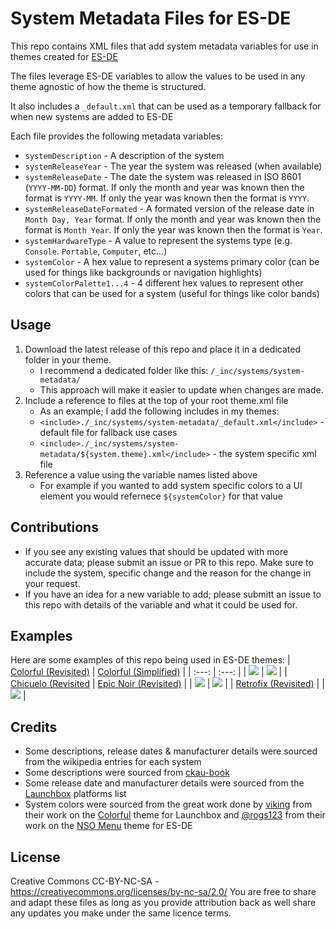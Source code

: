 # System Metadata Files for ES-DE
This repo contains XML files that add system metadata variables for use in themes created for [ES-DE](https://es-de.org/)

The files leverage ES-DE variables to allow the values to be used in any theme agnostic of how the theme is structured.

It also includes a `_default.xml` that can be used as a temporary fallback for when new systems are added to ES-DE

Each file provides the following metadata variables:
- `systemDescription` - A description of the system
- `systemReleaseYear` - The year the system was released (when available)
- `systemReleaseDate` - The date the system was released in ISO 8601 (`YYYY-MM-DD`) format.  If only the month and year was known then the format is `YYYY-MM`.  If only the year was known then the format is `YYYY`.
- `systemReleaseDateFormated` - A formated version of the release date in `Month Day, Year` format.  If only the month and year was known then the format is `Month Year`.  If only the year was known then the format is `Year`.
- `systemHardwareType` - A value to represent the systems type (e.g. `Console`. `Portable`, `Computer`, etc...)
- `systemColor` - A hex value to represent a systems primary color (can be used for things like backgrounds or navigation highlights)
- `systemColorPalette1...4` - 4 different hex values to represent other colors that can be used for a system (useful for things like color bands)

## **Usage**
1. Download the latest release of this repo and place it in a dedicated folder in your theme.  
   - I recommend a dedicated folder like this: `/_inc/systems/system-metadata/` 
   - This approach will make it easier to update when changes are made.
2. Include a reference to files at the top of your root theme.xml file
   - As an example; I add the following includes in my themes:
   - `<include>./_inc/systems/system-metadata/_default.xml</include>` - default file for fallback use cases
   - `<include>./_inc/systems/system-metadata/${system.theme}.xml</include>` - the system specific xml file
3. Reference a value using the variable names listed above
   - For example if you wanted to add system specific colors to a UI element you would refernece `${systemColor}` for that value
   
## **Contributions**
- If you see any existing values that should be updated with more accurate data; please submit an issue or PR to this repo.  Make sure to include the system, specific change and the reason for the change in your request.
- If you have an idea for a new variable to add; please submitt an issue to this repo with details of the variable and what it could be used for.

## **Examples**
Here are some examples of this repo being used in ES-DE themes:
| [Colorful (Revisited)](https://github.com/anthonycaccese/colorful-revisited-es-de) | [Colorful (Simplified)](https://github.com/anthonycaccese/colorful-simplified-es-de) |
| :---: | :---: |
| <img src="https://user-images.githubusercontent.com/1454947/224544826-8067eb32-b4d2-41ee-8cce-19c4794ab05f.png"> | <img src="https://user-images.githubusercontent.com/1454947/224544816-be13c05e-b322-4d6c-8289-efc20d7f97bd.png"> |
| [Chicuelo (Revisited](https://github.com/anthonycaccese/chicuelo-revisited-es-de) | [Epic Noir (Revisited)](https://github.com/anthonycaccese/epic-noir-revisited-es-de) |
| <img src="https://user-images.githubusercontent.com/1454947/224714965-ad168dc9-f921-493f-a620-cefbf318cc61.png"> | <img src="https://user-images.githubusercontent.com/1454947/224715009-6d5c60bd-df04-40e0-88a2-32f5a45b8e8a.png"> |
| [Retrofix (Revisited)](https://github.com/anthonycaccese/retrofix-revisited-es-de) |
| <img src="https://user-images.githubusercontent.com/1454947/224544794-ced156ff-dd35-47ea-b6c9-fb6f83db95c0.png"> |

## **Credits**
* Some descriptions, release dates & manufacturer details were sourced from the wikipedia entries for each system
* Some descriptions were sourced from [ckau-book](https://github.com/CkauNui/ckau-book/tree/master)
* Some release date and manufacturer details were sourced from the [Launchbox](https://gamesdb.launchbox-app.com/) platforms list
* System colors were sourced from the great work done by [viking](https://forums.launchbox-app.com/profile/70421-viking/) from their work on the [Colorful](https://forums.launchbox-app.com/files/file/2081-colorful-bigbox-theme) theme for Launchbox and [@rogs123](https://github.com/rogs123) from their work on the [NSO Menu](https://github.com/anthonycaccese/nso-menu-interpreted-es-de) theme for ES-DE

## **License**
Creative Commons CC-BY-NC-SA - https://creativecommons.org/licenses/by-nc-sa/2.0/
You are free to share and adapt these files as long as you provide attribution back as well share any updates you make under the same licence terms.